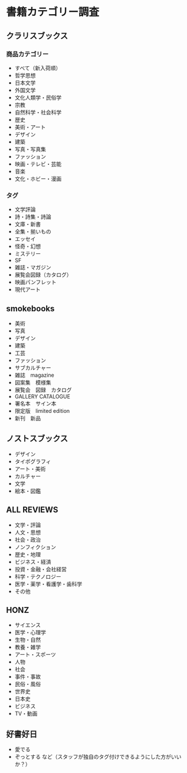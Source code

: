 # 書籍カテゴリー調査

## クラリスブックス

### 商品カテゴリー
- すべて（新入荷順）
- 哲学思想
- 日本文学
- 外国文学
- 文化人類学・民俗学
- 宗教
- 自然科学・社会科学
- 歴史
- 美術・アート
- デザイン
- 建築
- 写真・写真集
- ファッション
- 映画・テレビ・芸能
- 音楽
- 文化・ホビー・漫画

### タグ
- 文学評論
- 詩・詩集・詩論
- 文庫・新書
- 全集・揃いもの
- エッセイ
- 怪奇・幻想
- ミステリー
- SF
- 雑誌・マガジン
- 展覧会図録（カタログ）
- 映画パンフレット
- 現代アート


## smokebooks
- 美術
- 写真
- デザイン
- 建築
- 工芸
- ファッション
- サブカルチャー
- 雑誌　magazine
- 図案集　模様集
- 展覧会　図録　カタログ
- GALLERY CATALOGUE
- 署名本　サイン本
- 限定版　limited edition
- 新刊　新品

## ノストスブックス
- デザイン
- タイポグラフィ
- アート・美術
- カルチャー
- 文学
- 絵本・図鑑

## ALL REVIEWS
- 文学・評論
- 人文・思想
- 社会・政治
- ノンフィクション
- 歴史・地理
- ビジネス・経済
- 投資・金融・会社経営
- 科学・テクノロジー
- 医学・薬学・看護学・歯科学
- その他

## HONZ
- サイエンス
- 医学・心理学
- 生物・自然
- 教養・雑学
- アート・スポーツ
- 人物
- 社会
- 事件・事故
- 民俗・風俗
- 世界史
- 日本史
- ビジネス
- TV・動画

## 好書好日
- 愛でる
- ぞっとする
など（スタッフが独自のタグ付けできるようにした方がいいか？）
